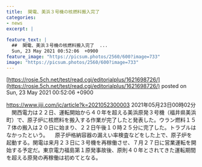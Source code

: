 ```yaml
---
title:  関電、美浜３号機の核燃料搬入完了  
categories:
- news
excerpt: |
  
feature_text: |
  ##  関電、美浜３号機の核燃料搬入完了  ...
  Sun, 23 May 2021 00:52:06  +0900
feature_image: "https://picsum.photos/2560/600?image=733"
image: "https://picsum.photos/2560/600?image=733"
---
```


[https://rosie.5ch.net/test/read.cgi/editorialplus/1621698726/](https://rosie.5ch.net/test/read.cgi/editorialplus/1621698726/)
posted on Sun, 23 May 2021 00:52:06  +0900

<!--more-->

https://www.jiji.com/jc/article?k=2021052300003 2021年05月23日00時02分 　関西電力は２２日、運転開始から４０年を超える美浜原発３号機（福井県美浜町）で、原子炉に核燃料を搬入する作業が完了したと発表した。ウラン燃料１５７体の搬入は２０日に始まり、２２日午後１０時２５分に完了した。トラブルはなかったという。 　原子炉格納容器の漏えい率検査などをした上で、原子炉を起動する。関電は来月２３日に３号機を再稼働させ、７月２７日に営業運転を開始する予定だ。東京電力福島第１原発事故後、原則４０年とされてきた運転期間を超える原発の再稼働は初めてとなる。
